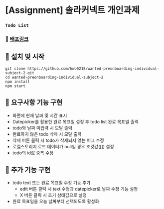 # [Assignment] 솔라커넥트 개인과제
### `Todo List`

### 🔗 [배포링크](https://solar-connect-70015c.netlify.app/)

## 📌 설치 및 시작

```shell
git clone https://github.com/hwb0218/wanted-preonboarding-individual-subject-2.git
cd wanted-preonboarding-individual-subject-2
npm install
npm start
```

## 📌 요구사항 기능 구현

- 화면에 현재 날짜 및 시간 표시
- Datepicker를 활용한 완료 목표일 설정 후 todo list 완료 목표일 출력  
- todo와 날짜 미입력 시 모달 출력  
- 완료하지 않은 todo 삭제 시 모달 출력
- 삭제 버튼 클릭 시 todo가 삭제되지 않는 버그 수정  
- 로컬스토리지 로드 데이터가 null일 경우 초깃값([]) 설정  
- todo의 id값 중복 수정

## 📌 추가 기능 구현

- todo text 또는 완료 목표일 수정 기능 추가  
  - edit 버튼 클릭 시 text 수정과 datepicker로 날짜 수정 기능 설정
  - X 버튼 클릭 시 초기 상태값으로 설정 
- 완료 목표일을 오늘 날짜부터 선택되도록 활성화
